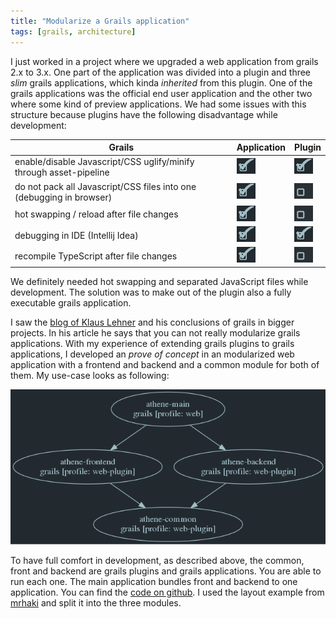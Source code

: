 ```yaml
---
title: "Modularize a Grails application"
tags: [grails, architecture]
---
```


I just worked in a project where we upgraded a web application from grails 2.x to 3.x. One part of the application was divided into a plugin and three _slim_ grails applications, which kinda _inherited_ from this plugin. One of the grails applications was the official end user application and the other two where some kind of preview applications. We had some issues with this structure because plugins have the following disadvantage while development:

Grails | Application | Plugin
--- | --- | ---
enable/disable Javascript/CSS uglify/minify through asset-pipeline | ![check](/images/system/check.png) | ![check](/images/system/check.png)
do not pack all Javascript/CSS files into one (debugging in browser) | ![check](/images/system/check.png) | ![uncheck](/images/system/uncheck.png)
hot swapping / reload after file changes | ![check](/images/system/check.png) | ![uncheck](/images/system/uncheck.png)
debugging in IDE (Intellij Idea) | ![check](/images/system/check.png) | ![check](/images/system/check.png)
recompile TypeScript after file changes | ![check](/images/system/check.png) | ![uncheck](/images/system/uncheck.png)

We definitely needed hot swapping and separated JavaScript files while development. The solution was to make out of the plugin also a fully executable grails application.

I saw the [blog of Klaus Lehner][klaus-lehner-blog] and his conclusions of grails in bigger projects. In his article he says that you can not really modularize grails applications. With my experience of extending grails plugins to grails applications, I developed an _prove of concept_ in an modularized web application with a frontend and backend and a common module for both of them. My use-case looks as following:

![examples dependency tree](/images/blog/2016-01-30-dependency-tree.dracula.png)

To have full comfort in development, as described above, the common, front and backend are grails plugins and grails applications. You are able to run each one. The main application bundles front and backend to one application. You can find the [code on github][grails-modular].
I used the layout example from [mrhaki][mrhaki] and split it into the three modules.

[klaus-lehner-blog]: https://www.catalysts.cc/diskussion/grails-in-large-projects-part-3/
[grails-modular]: https://github.com/kubera/grails-modular
[mrhaki]: http://mrhaki.blogspot.ch/2011/03/grails-goodness-applying-layouts-in.html
